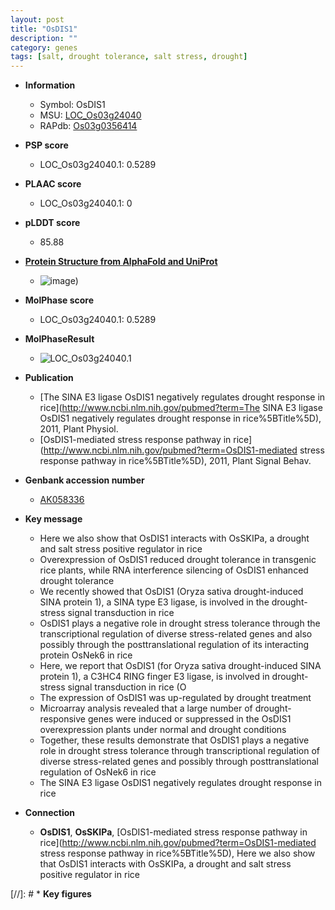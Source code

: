 ```yaml
---
layout: post
title: "OsDIS1"
description: ""
category: genes
tags: [salt, drought tolerance, salt stress, drought]
---
```


* **Information**  
    + Symbol: OsDIS1  
    + MSU: [LOC_Os03g24040](http://rice.plantbiology.msu.edu/cgi-bin/ORF_infopage.cgi?orf=LOC_Os03g24040)  
    + RAPdb: [Os03g0356414](http://rapdb.dna.affrc.go.jp/viewer/gbrowse_details/irgsp1?name=Os03g0356414)  

* **PSP score**  
    + LOC_Os03g24040.1: 0.5289 

* **PLAAC score**  
    + LOC_Os03g24040.1: 0 

* **pLDDT score**
    + 85.88

* **[Protein Structure from AlphaFold and UniProt](https://www.uniprot.org/uniprotkb/Q10L91/entry#structure)**
    + ![image](https://ricepsp.github.io/images/Q1/AF-Q10L91-F1.png))

* **MolPhase score**
    + LOC_Os03g24040.1: 0.5289

* **MolPhaseResult**
    + ![LOC_Os03g24040.1](https://ricepsp.github.io/pictures/LOC_Os03g/LOC_Os03g24040.1.png)

* **Publication**  
    + [The SINA E3 ligase OsDIS1 negatively regulates drought response in rice](http://www.ncbi.nlm.nih.gov/pubmed?term=The SINA E3 ligase OsDIS1 negatively regulates drought response in rice%5BTitle%5D), 2011, Plant Physiol.
    + [OsDIS1-mediated stress response pathway in rice](http://www.ncbi.nlm.nih.gov/pubmed?term=OsDIS1-mediated stress response pathway in rice%5BTitle%5D), 2011, Plant Signal Behav.

* **Genbank accession number**  
    + [AK058336](http://www.ncbi.nlm.nih.gov/nuccore/AK058336)

* **Key message**  
    + Here we also show that OsDIS1 interacts with OsSKIPa, a drought and salt stress positive regulator in rice
    + Overexpression of OsDIS1 reduced drought tolerance in transgenic rice plants, while RNA interference silencing of OsDIS1 enhanced drought tolerance
    + We recently showed that OsDIS1 (Oryza sativa drought-induced SINA protein 1), a SINA type E3 ligase, is involved in the drought-stress signal transduction in rice
    + OsDIS1 plays a negative role in drought stress tolerance through the transcriptional regulation of diverse stress-related genes and also possibly through the posttranslational regulation of its interacting protein OsNek6 in rice
    + Here, we report that OsDIS1 (for Oryza sativa drought-induced SINA protein 1), a C3HC4 RING finger E3 ligase, is involved in drought-stress signal transduction in rice (O
    + The expression of OsDIS1 was up-regulated by drought treatment
    + Microarray analysis revealed that a large number of drought-responsive genes were induced or suppressed in the OsDIS1 overexpression plants under normal and drought conditions
    + Together, these results demonstrate that OsDIS1 plays a negative role in drought stress tolerance through transcriptional regulation of diverse stress-related genes and possibly through posttranslational regulation of OsNek6 in rice
    + The SINA E3 ligase OsDIS1 negatively regulates drought response in rice

* **Connection**  
    + __OsDIS1__, __OsSKIPa__, [OsDIS1-mediated stress response pathway in rice](http://www.ncbi.nlm.nih.gov/pubmed?term=OsDIS1-mediated stress response pathway in rice%5BTitle%5D), Here we also show that OsDIS1 interacts with OsSKIPa, a drought and salt stress positive regulator in rice

[//]: # * **Key figures**  


